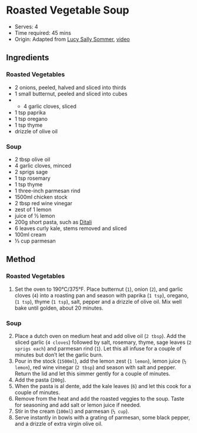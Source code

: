 # Roasted Vegetable Soup
* Serves: 4
* Time required: 45 mins
* Origin: Adapted from [Lucy Sally Sommer](https://www.lucysallysommer.co.uk/roasted-butternut-squash-soup), [video](https://www.instagram.com/p/DDRP_LWIxXW/)

## Ingredients
### Roasted Vegetables
* 2 onions, peeled, halved and sliced into thirds  
* 1 small butternut, peeled and sliced into cubes
* * 4 garlic cloves, sliced
* 1 tsp paprika
* 1 tsp oregano
* 1 tsp thyme  
* drizzle of olive oil

### Soup
* 2 tbsp olive oil
* 4 garlic cloves, minced  
* 2 sprigs sage
* 1 tsp rosemary
* 1 tsp thyme  
* 1 three-inch parmesan rind  
* 1500ml chicken stock  
* 2 tbsp red wine vinegar  
* zest of 1 lemon
* juice of ½ lemon  
* 200g short pasta, such as [Ditali](https://www.pasta-garofalo.com/au/product/n-52-ditali/)
* 6 leaves curly kale, stems removed and sliced  
* 100ml cream  
* ⅓ cup parmesan
  
## Method
### Roasted Vegetables
1. Set the oven to 190°C/375°F. Place butternut (`1`), onion (`2`), and garlic cloves (`4`) into a roasting pan and season with paprika (`1 tsp`), oregano, (`1 tsp`), thyme (`1 tsp`), salt, pepper and a drizzle of olive oil. Mix well bake until golden, about 20 minutes.

### Soup
2. Place a dutch oven on medium heat and add olive oil (`2 tbsp`). Add the sliced garlic (`4 cloves`) followed by salt, rosemary, thyme, sage leaves (`2 sprigs each`) and parmesan rind (`1`). Let this all infuse for a couple of minutes but don’t let the garlic burn.
3. Pour in the stock (`1500ml`), add the lemon zest (`1 lemon`), lemon juice (`½ lemon`), red wine vinegar (`2 tbsp`) and season with salt and pepper. Return the lid and let this simmer gently for a couple of minutes.
4. Add the pasta (`200g`).
5. When the pasta is al dente, add the kale leaves (`6`) and let this cook for a couple of minutes.
6. Remove from the heat and add the roasted veggies to the soup. Taste for seasoning and add salt or lemon juice if needed.
7. Stir in the cream (`100ml`) and parmesan (`⅓ cup`).
8. Serve instantly in bowls with a grating of parmesan, some black pepper, and a drizzle of extra virgin olive oil.
